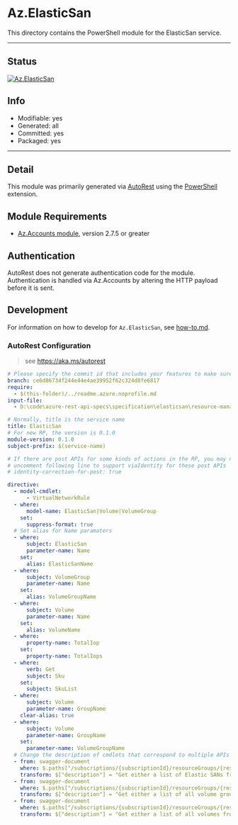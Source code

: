 <!-- region Generated -->
# Az.ElasticSan
This directory contains the PowerShell module for the ElasticSan service.

---
## Status
[![Az.ElasticSan](https://img.shields.io/powershellgallery/v/Az.ElasticSan.svg?style=flat-square&label=Az.ElasticSan "Az.ElasticSan")](https://www.powershellgallery.com/packages/Az.ElasticSan/)

## Info
- Modifiable: yes
- Generated: all
- Committed: yes
- Packaged: yes

---
## Detail
This module was primarily generated via [AutoRest](https://github.com/Azure/autorest) using the [PowerShell](https://github.com/Azure/autorest.powershell) extension.

## Module Requirements
- [Az.Accounts module](https://www.powershellgallery.com/packages/Az.Accounts/), version 2.7.5 or greater

## Authentication
AutoRest does not generate authentication code for the module. Authentication is handled via Az.Accounts by altering the HTTP payload before it is sent.

## Development
For information on how to develop for `Az.ElasticSan`, see [how-to.md](how-to.md).
<!-- endregion -->

### AutoRest Configuration
> see https://aka.ms/autorest

``` yaml
# Please specify the commit id that includes your features to make sure generated codes stable.
branch: ce6d86734f244e44e4ae39952f62c324d8fe6817
require:
  - $(this-folder)/../readme.azure.noprofile.md
input-file:
  - D:\code\azure-rest-api-specs\specification\elasticsan\resource-manager\Microsoft.ElasticSan\preview\2021-11-20-preview/elasticsan.json

# Normally, title is the service name
title: ElasticSan
# For new RP, the version is 0.1.0
module-version: 0.1.0
subject-prefix: $(service-name)

# If there are post APIs for some kinds of actions in the RP, you may need to 
# uncomment following line to support viaIdentity for these post APIs
# identity-correction-for-post: true

directive:
  - model-cmdlet:
      - VirtualNetworkRule
  - where:
      model-name: ElasticSan|Volume|VolumeGroup
    set:
      suppress-format: true
  # Set alias for Name paramaters
  - where:
      subject: ElasticSan
      parameter-name: Name
    set:
      alias: ElasticSanName
  - where:
      subject: VolumeGroup
      parameter-name: Name 
    set:
      alias: VolumeGroupName
  - where:
      subject: Volume
      parameter-name: Name 
    set:
      alias: VolumeName
  - where:
      property-name: TotalIop
    set:
      property-name: TotalIops
  - where:
      verb: Get
      subject: Sku
    set:
      subject: SkuList
  - where:
      subject: Volume
      parameter-name: GroupName
    clear-alias: true
  - where:
      subject: Volume
      parameter-name: GroupName
    set:
      parameter-name: VolumeGroupName
  # Change the description of cmdlets that correspond to multiple APIs
  - from: swagger-document
    where: $.paths["/subscriptions/{subscriptionId}/resourceGroups/{resourceGroupName}/providers/Microsoft.ElasticSan/elasticSans/{elasticSanName}"].get
    transform: $["description"] = "Get either a list of Elastic SANs from a subscription or a resource group, or get a single Elastic SAN."
  - from: swagger-document
    where: $.paths["/subscriptions/{subscriptionId}/resourceGroups/{resourceGroupName}/providers/Microsoft.ElasticSan/elasticSans/{elasticSanName}/volumegroups/{volumeGroupName}"].get
    transform: $["description"] = "Get either a list of all volume groups from an Elastic SAN or get a single volume group from an Elastic SAN."
  - from: swagger-document
    where: $.paths["/subscriptions/{subscriptionId}/resourceGroups/{resourceGroupName}/providers/Microsoft.ElasticSan/elasticSans/{elasticSanName}/volumegroups/{volumeGroupName}/volumes/{volumeName}"].get
    transform: $["description"] = "Get either a list of all volumes from a volume group or get a single volume from a volume group."
```

